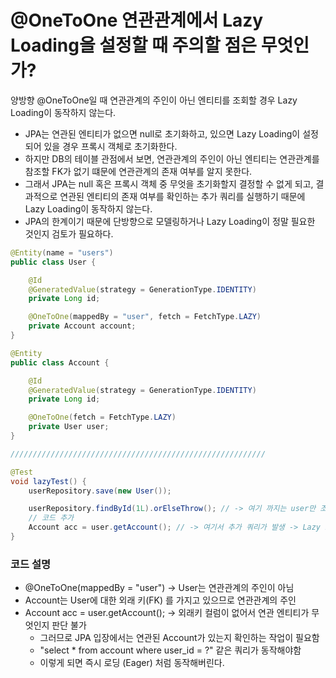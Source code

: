 # @OneToOne 연관관계에서 Lazy Loading을 설정할 때 주의할 점은 무엇인가?
양방향 @OneToOne일 때 연관관계의 주인이 아닌 엔티티를 조회할 경우 Lazy Loading이 동작하지 않는다.

- JPA는 연관된 엔티티가 없으면 null로 초기화하고, 있으면 Lazy Loading이 설정되어 있을 경우 프록시 객체로 초기화한다.
- 하지만 DB의 테이블 관점에서 보면, 연관관계의 주인이 아닌 엔티티는 연관관계를 참조할 FK가 없기 떄문에 연관관계의 존재 여부를 알지 못한다.
- 그래서 JPA는 null 혹은 프록시 객체 중 무엇을 초기화할지 결정할 수 없게 되고, 결과적으로 연관된 엔티티의 존재 여부를 확인하는 추가 쿼리를 실행하기 때문에 Lazy Loading이 동작하지 않는다.
- JPA의 한계이기 때문에 단방향으로 모델링하거나 Lazy Loading이 정말 필요한 것인지 검토가 필요하다.

```java
@Entity(name = "users")
public class User {

    @Id
    @GeneratedValue(strategy = GenerationType.IDENTITY)
    private Long id;

    @OneToOne(mappedBy = "user", fetch = FetchType.LAZY)
    private Account account;
}

@Entity
public class Account {

    @Id
    @GeneratedValue(strategy = GenerationType.IDENTITY)
    private Long id;

    @OneToOne(fetch = FetchType.LAZY)
    private User user;
}

/////////////////////////////////////////////////////////

@Test
void lazyTest() {
    userRepository.save(new User());

    userRepository.findById(1L).orElseThrow(); // -> 여기 까지는 user만 조회하기 때문에 추가 작업이 없음
    // 코드 추가
    Account acc = user.getAccount(); // -> 여기서 추가 쿼리가 발생 -> Lazy Loading 붕괴
}
```
### 코드 설명
- @OneToOne(mappedBy = "user") → User는 연관관계의 주인이 아님
- Account는 User에 대한 외래 키(FK) 를 가지고 있으므로 연관관계의 주인
- Account acc = user.getAccount(); -> 외래키 컬럼이 없어서 연관 엔티티가 무엇인지 판단 불가
    - 그러므로 JPA 입장에서는 연관된 Account가 있는지 확인하는 작업이 필요함
    - "select * from account where user_id = ?" 같은 쿼리가 동작해야함
    - 이렇게 되면 즉시 로딩 (Eager) 처럼 동작해버린다.
